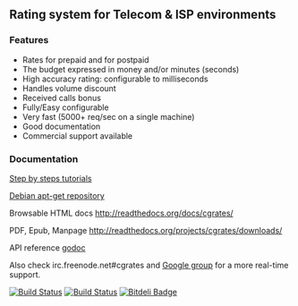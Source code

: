 ## Rating system for Telecom & ISP environments ##

### Features ###
+ Rates for prepaid and for postpaid
+ The budget expressed in money and/or minutes (seconds)
+ High accuracy rating: configurable to milliseconds
+ Handles volume discount
+ Received calls bonus
+ Fully/Easy configurable 
+ Very fast (5000+ req/sec on a single machine)
+ Good documentation
+ Commercial support available

### Documentation ###
[Step by steps tutorials](https://cgrates.readthedocs.org/en/latest/tut_freeswitch.html)

[Debian apt-get repository](https://cgrates.readthedocs.org/en/latest/tut_freeswitch_installs.html#cgrates)

Browsable HTML docs http://readthedocs.org/docs/cgrates/

PDF, Epub, Manpage http://readthedocs.org/projects/cgrates/downloads/

API reference [godoc](https://gowalker.org/github.com/cgrates/cgrates/apier)

Also check irc.freenode.net#cgrates and [Google group](https://groups.google.com/forum/#!forum/cgrates) for a more real-time support.

[![Build Status](https://drone.io/github.com/cgrates/cgrates/status.png)](https://drone.io/github.com/cgrates/cgrates/latest) [![Build Status](https://secure.travis-ci.org/cgrates/cgrates.png)](http://travis-ci.org/cgrates/cgrates) [![Bitdeli Badge](https://d2weczhvl823v0.cloudfront.net/cgrates/cgrates/trend.png)](https://bitdeli.com/free "Bitdeli Badge")
